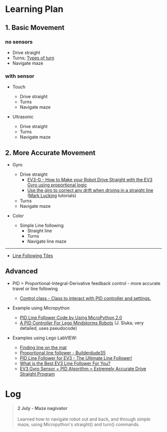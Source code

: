 # Learning Plan

## 1. Basic Movement
### no sensors 
 
* Drive straight
* Turns; [Types of turn](https://www.youtube.com/watch?v=_1r6sVXjClU)
* Navigate maze
    
### with sensor
 
* Touch
  * Drive straight
  * Turns
  * Navigate maze    

* Ultrasonic
  * Drive straight
  * Turns
  * Navigate maze

## 2. More Accurate Movement

* Gyro
  * Drive straight
    * [EV3-G - How to Make your Robot Drive Straight with the EV3 Gyro using proportional logic](https://www.youtube.com/watch?v=qPE4YNsTad4)
    * [Use the giro to correct any drift when driving in a straight line](https://medium.com/@marklucking/micropython-tutorial-xii-15b1cf4d7a51) ([Mark Lucking](https://medium.com/@marklucking/micropython-mix-9012b79e91f3?source=rss-------1) tutorials)
  * Turns
  * Navigate maze

* Color
  * Simple Line following
    * Straight line
    * Turns
    * Navigate line maze



----------

  * [Line Following Tiles](https://robotsquare.com/2012/11/28/line-following/)
## Advanced   

* PID = Proportional-Integral-Derivative feedback control - more accurate travel or line following
    * [Control class - Class to interact with PID controller and settings.](https://pybricks.github.io/ev3-micropython/motors.html) 
* Example using Micropython

    * [PID Line Follower Code by Using MicroPython 2.0](https://thecodingfun.com/2020/06/16/lego-mindstorms-ev3-pid-line-follower-code-by-using-micropython-2-0/)
    * [A PID Controller For Lego Mindstorms Robots](http://www.inpharmix.com/jps/PID_Controller_For_Lego_Mindstorms_Robots.html) (J. Sluka; very detailed, uses pseudocode)
* Examples using Lego LabVIEW: 
    * [Finding line on the mat](http://flltutorials.com/translations/en-us/RobotGame/FindingLines.pdf)
    * [Proportional line follower - Builderdude35](https://www.youtube.com/watch?v=uPFfevfpMxs)
    * [PID Line Follower for EV3 - The Ultimate Line Follower!](https://www.youtube.com/watch?v=AMBWV_HGYj4)
    * [What is the Best EV3 Line Follower For You?](https://www.youtube.com/watch?v=P50CE0xwhvo)
    * [EV3 Gyro Sensor + PID Algorithm = Extremely Accurate Drive Straight Program](https://www.youtube.com/watch?v=U-LdBQ-vBkg&t=140s)








# Log
> #### 2 July - Maze nagivator
> Learned how to navigate robot out and back, and through simple maze, using Micropython's straight() and turn() commands.
